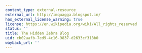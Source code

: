 ```yaml
---
content_type: external-resource
external_url: http://imquagga.blogspot.in/
has_external_license_warning: true
license: https://en.wikipedia.org/wiki/All_rights_reserved
status: ''
title: The Hidden Zebra Blog
uid: cb02aafb-7cd9-4c16-9837-d2633cf318b0
wayback_url: ''
---
```

